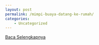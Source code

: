 ```yaml
---
layout: post
permalink: /mimpi-buaya-datang-ke-rumah/
categories:
    - Uncategorized
---
```


[Baca Selengkapnya](/10)
